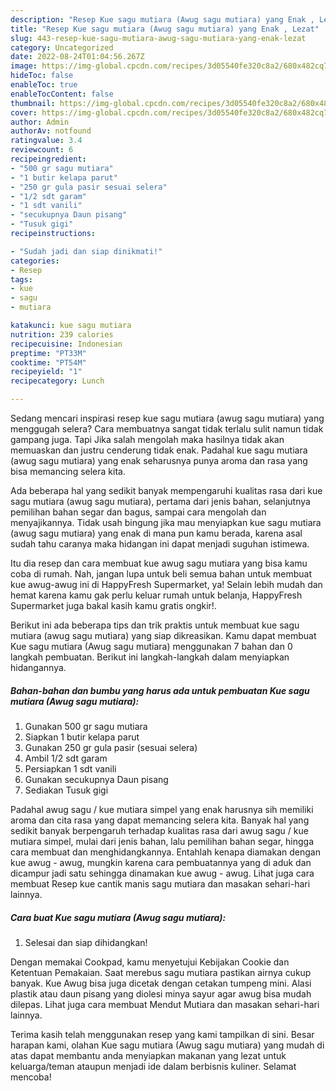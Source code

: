 ```yaml
---
description: "Resep Kue sagu mutiara (Awug sagu mutiara) yang Enak , Lezat"
title: "Resep Kue sagu mutiara (Awug sagu mutiara) yang Enak , Lezat"
slug: 443-resep-kue-sagu-mutiara-awug-sagu-mutiara-yang-enak-lezat
category: Uncategorized
date: 2022-08-24T01:04:56.267Z
image: https://img-global.cpcdn.com/recipes/3d05540fe320c8a2/680x482cq70/kue-sagu-mutiara-awug-sagu-mutiara-foto-resep-utama.jpg
hideToc: false
enableToc: true
enableTocContent: false
thumbnail: https://img-global.cpcdn.com/recipes/3d05540fe320c8a2/680x482cq70/kue-sagu-mutiara-awug-sagu-mutiara-foto-resep-utama.jpg
cover: https://img-global.cpcdn.com/recipes/3d05540fe320c8a2/680x482cq70/kue-sagu-mutiara-awug-sagu-mutiara-foto-resep-utama.jpg
author: Admin
authorAv: notfound
ratingvalue: 3.4
reviewcount: 6
recipeingredient:
- "500 gr sagu mutiara"
- "1 butir kelapa parut"
- "250 gr gula pasir sesuai selera"
- "1/2 sdt garam"
- "1 sdt vanili"
- "secukupnya Daun pisang"
- "Tusuk gigi"
recipeinstructions:

- "Sudah jadi dan siap dinikmati!"
categories:
- Resep
tags:
- kue
- sagu
- mutiara

katakunci: kue sagu mutiara 
nutrition: 239 calories
recipecuisine: Indonesian
preptime: "PT33M"
cooktime: "PT54M"
recipeyield: "1"
recipecategory: Lunch

---
```



Sedang mencari inspirasi resep kue sagu mutiara (awug sagu mutiara) yang menggugah selera? Cara membuatnya sangat tidak terlalu sulit namun tidak gampang juga. Tapi Jika salah mengolah maka hasilnya tidak akan memuaskan dan justru cenderung tidak enak. Padahal kue sagu mutiara (awug sagu mutiara) yang enak seharusnya punya aroma dan rasa yang bisa memancing selera kita.


Ada beberapa hal yang sedikit banyak mempengaruhi kualitas rasa dari kue sagu mutiara (awug sagu mutiara), pertama dari jenis bahan, selanjutnya pemilihan bahan segar dan bagus, sampai cara mengolah dan menyajikannya. Tidak usah bingung jika mau menyiapkan kue sagu mutiara (awug sagu mutiara) yang enak di mana pun kamu berada, karena asal sudah tahu caranya maka hidangan ini dapat menjadi suguhan istimewa.

Itu dia resep dan cara membuat kue awug sagu mutiara yang bisa kamu coba di rumah. Nah, jangan lupa untuk beli semua bahan untuk membuat kue awug-awug ini di HappyFresh Supermarket, ya! Selain lebih mudah dan hemat karena kamu gak perlu keluar rumah untuk belanja, HappyFresh Supermarket juga bakal kasih kamu gratis ongkir!.


Berikut ini ada beberapa tips dan trik praktis untuk membuat kue sagu mutiara (awug sagu mutiara) yang siap dikreasikan. Kamu dapat membuat Kue sagu mutiara (Awug sagu mutiara) menggunakan 7 bahan dan 0 langkah pembuatan. Berikut ini langkah-langkah dalam menyiapkan hidangannya.

<!--inarticleads1-->

##### Bahan-bahan dan bumbu yang harus ada untuk pembuatan Kue sagu mutiara (Awug sagu mutiara):

1. Gunakan 500 gr sagu mutiara
1. Siapkan 1 butir kelapa parut
1. Gunakan 250 gr gula pasir (sesuai selera)
1. Ambil 1/2 sdt garam
1. Persiapkan 1 sdt vanili
1. Gunakan secukupnya Daun pisang
1. Sediakan Tusuk gigi


Padahal awug sagu / kue mutiara simpel yang enak harusnya sih memiliki aroma dan cita rasa yang dapat memancing selera kita. Banyak hal yang sedikit banyak berpengaruh terhadap kualitas rasa dari awug sagu / kue mutiara simpel, mulai dari jenis bahan, lalu pemilihan bahan segar, hingga cara membuat dan menghidangkannya. Entahlah kenapa diamakan dengan kue awug - awug, mungkin karena cara pembuatannya yang di aduk dan dicampur jadi satu sehingga dinamakan kue awug - awug. Lihat juga cara membuat Resep kue cantik manis sagu mutiara dan masakan sehari-hari lainnya. 

<!--inarticleads2-->

##### Cara buat Kue sagu mutiara (Awug sagu mutiara):


1. Selesai dan siap dihidangkan!

Dengan memakai Cookpad, kamu menyetujui Kebijakan Cookie dan Ketentuan Pemakaian. Saat merebus sagu mutiara pastikan airnya cukup banyak. Kue Awug bisa juga dicetak dengan cetakan tumpeng mini. Alasi plastik atau daun pisang yang diolesi minya sayur agar awug bisa mudah dilepas. Lihat juga cara membuat Mendut Mutiara dan masakan sehari-hari lainnya. 

Terima kasih telah menggunakan resep yang kami tampilkan di sini. Besar harapan kami, olahan Kue sagu mutiara (Awug sagu mutiara) yang mudah di atas dapat membantu anda menyiapkan makanan yang lezat untuk keluarga/teman ataupun menjadi ide dalam berbisnis kuliner. Selamat mencoba!

